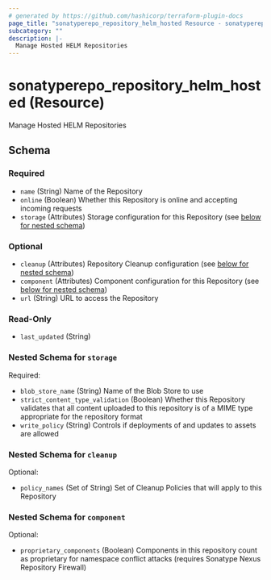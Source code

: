 ```yaml
---
# generated by https://github.com/hashicorp/terraform-plugin-docs
page_title: "sonatyperepo_repository_helm_hosted Resource - sonatyperepo"
subcategory: ""
description: |-
  Manage Hosted HELM Repositories
---
```


# sonatyperepo_repository_helm_hosted (Resource)

Manage Hosted HELM Repositories



<!-- schema generated by tfplugindocs -->
## Schema

### Required

- `name` (String) Name of the Repository
- `online` (Boolean) Whether this Repository is online and accepting incoming requests
- `storage` (Attributes) Storage configuration for this Repository (see [below for nested schema](#nestedatt--storage))

### Optional

- `cleanup` (Attributes) Repository Cleanup configuration (see [below for nested schema](#nestedatt--cleanup))
- `component` (Attributes) Component configuration for this Repository (see [below for nested schema](#nestedatt--component))
- `url` (String) URL to access the Repository

### Read-Only

- `last_updated` (String)

<a id="nestedatt--storage"></a>
### Nested Schema for `storage`

Required:

- `blob_store_name` (String) Name of the Blob Store to use
- `strict_content_type_validation` (Boolean) Whether this Repository validates that all content uploaded to this repository is of a MIME type appropriate for the repository format
- `write_policy` (String) Controls if deployments of and updates to assets are allowed


<a id="nestedatt--cleanup"></a>
### Nested Schema for `cleanup`

Optional:

- `policy_names` (Set of String) Set of Cleanup Policies that will apply to this Repository


<a id="nestedatt--component"></a>
### Nested Schema for `component`

Optional:

- `proprietary_components` (Boolean) Components in this repository count as proprietary for namespace conflict attacks (requires Sonatype Nexus Repository Firewall)
